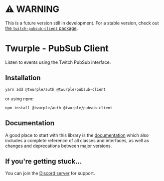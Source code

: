 # ⚠ WARNING

This is a future version still in development. For a stable version, check out [the `twitch-pubsub-client` package](https://www.npmjs.com/package/twitch-pubsub-client).

# Twurple - PubSub Client

Listen to events using the Twitch PubSub interface.

## Installation

	yarn add @twurple/auth @twurple/pubsub-client

or using npm:

	npm install @twurple/auth @twurple/pubsub-client

## Documentation

A good place to start with this library is the [documentation](https://twurple.github.io)
which also includes a complete reference of all classes and interfaces, as well as changes and deprecations between major versions.

## If you're getting stuck...

You can join the [Discord server](https://discord.gg/b9ZqMfz) for support.
